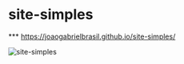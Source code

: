 # site-simples

*** https://joaogabrielbrasil.github.io/site-simples/

![site-simples](https://user-images.githubusercontent.com/28787494/182745740-248041bc-ceca-455c-b8e7-865890b19d34.png)
